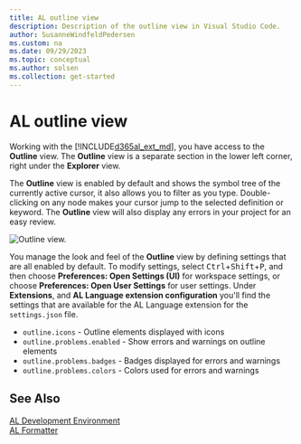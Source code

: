 ```yaml
---
title: AL outline view
description: Description of the outline view in Visual Studio Code.
author: SusanneWindfeldPedersen
ms.custom: na
ms.date: 09/29/2023
ms.topic: conceptual
ms.author: solsen
ms.collection: get-started
---
```


# AL outline view

Working with the [!INCLUDE[d365al_ext_md](../includes/d365al_ext_md.md)], you have access to the **Outline** view. The **Outline** view is a separate section in the lower left corner, right under the **Explorer** view.

The **Outline** view is enabled by default and shows the symbol tree of the currently active cursor, it also allows you to filter as you type. Double-clicking on any node makes your cursor jump to the selected definition or keyword. The **Outline** view will also display any errors in your project for an easy review.

![Outline view.](media/outlineview.png "Outline view in Visual Studio Code")

You manage the look and feel of the **Outline** view by defining settings that are all enabled by default. To modify settings, select <kbd>Ctrl</kbd>+<kbd>Shift</kbd>+<kbd>P</kbd>, and then choose **Preferences: Open Settings (UI)** for workspace settings, or choose **Preferences: Open User Settings** for user settings. Under **Extensions**, and **AL Language extension configuration** you'll find the settings that are available for the AL Language extension for the `settings.json` file.

+ `outline.icons` - Outline elements displayed with icons
+ `outline.problems.enabled` - Show errors and warnings on outline elements
+ `outline.problems.badges` - Badges displayed for errors and warnings
+ `outline.problems.colors` - Colors used for errors and warnings

## See Also
[AL Development Environment](devenv-reference-overview.md)  
[AL Formatter](devenv-al-formatter.md)  

